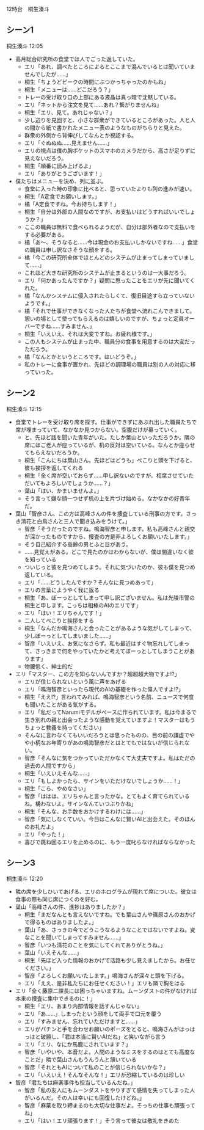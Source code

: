 12時台　桐生湊斗

## シーン1
桐生湊斗 12:05

- 高月総合研究所の食堂では人でごった返していた。
    - エリ「あれ、調べたところによるとここまで混んでいるとは聞いていませんでしたが……」
    - 桐生「ちょうどピークの時間にぶつかっちゃったのかもね」
    - 桐生「メニューは……どこだろう？」
    - トレーの受け取り口の上部にある液晶は真っ暗で沈黙している。
    - エリ「ネットから注文を見て……あれ？繋がりませんね」
    - 桐生「エリ、見て。あれじゃない？」
    - 少し辺りを見回すと、小さな群衆ができているところがあった。人と人の間から紙で書かれたメニュー表のようなものがちらりと見えた。
    - 群衆の外側から背伸びしてなんとか視認する。
    - エリ「ぐぬぬぬ……見えません……」
    - エリの視点は僕の胸ポケットのスマホのカメラだから、高さが足りずに見えないだろう。
    - 桐生「順番に読み上げるよ」
    - エリ「ありがとうございます！」
- 僕たちはメニューを決め、列に並ぶ。
    - 食堂に入った時の印象に比べると、思っていたよりも列の進みが速い。
    - 桐生「A定食でお願いします。」
    - 橘「A定食ですね。今お持ちします！」
    - 桐生「自分は外部の人間なのですが、お支払いはどうすればいいでしょうか？」
    - ここの職員は無料で食べられるようだが、自分は部外者なので支払いをする必要がある。
    - 橘「あ～、そうなると……今は現金のお支払いしかないですね……」食堂の職員は申し訳なさそうな顔をする。
    - 橘「今この研究所全体でほとんどのシステムが止まってしまっていまして……」
    - これほど大きな研究所のシステムが止まるというのは一大事だろう。
    - エリ「何かあったんですか？」疑問に思ったことをエリが先に聞いてくれた。
    - 橘「なんかシステムに侵入されたらしくて、復旧目途すら立っていないようです。」
    - 橘「それで仕事ができなくなった人たちが食堂へ流れこんできまして。憩いの場として使ってもらえるのは嬉しいのですが、ちょっと定員オーバーですね……すみません、」
    - 桐生「いえいえ、それは大変ですね。お疲れ様です。」
    - この人もシステムが止まった中、職員分の食事を用意するのは大変だっただろう。
    - 橘「なんとかというところです。はいどうぞ。」
    - 私のトレーに食事が置かれ、先ほどの調理場の職員は別の人の対応に移っていった。


## シーン2
桐生湊斗 12:15

- 食堂でトレーを受け取り席を探す。仕事ができずにあぶれ出した職員たちで席が埋まっていて、なかなか見つからない。空腹だけが募っていく。
    - と、先ほど話を聞いた青年がいた。たしか葉山といっただろうか。隣の席にはご老人が座っているが、机の反対は空いている。なんとか座らせてもらえないだろうか。
    - 桐生「こんにちは葉山さん。先ほどはどうも」ぺこりと頭を下げると、彼も挨拶を返してくれる
    - 桐生「全く席が空いておらず……申し訳ないのですが、相席させていただいてもよろしいでしょうか……？」
    - 葉山「はい、かまいませんよ。」
    - そう言って嫌な顔一つせず机の上を片づけ始める。なかなかの好青年だ。
- 葉山「智彦さん、この方は高峰さんの件を捜査している刑事の方です。さっき清花と白鳥さんと三人で聞き込みをうけて。」
    - 智彦「そうだったのですね。鳴海智彦と申します。私も高峰さんと親交が深かったものですから、捜査の方是非よろしくお願いいたします。」
    - そう自己紹介する高齢の男とふと目があう。
    - ……見覚えがある。どこで見たのかはわからないが、僕は間違いなく彼を知っている
    - ついじっと彼を見つめてしまう。それに気づいたのか、彼も僕を見つめ返している。
    - エリ「……どうしたんですか？そんなに見つめあって」
    - エリの言葉にようやく我に返る
    - 桐生「あ、ぼーっとしてしまって申し訳ございません。私は光陵市警の桐生と申します。こっちは相棒のAIのエリです」
    - エリ「はい！エリちゃんです！」
    - 二人してぺこりと挨拶をする
    - 桐生「なんだか鳴海さんと会ったことがあるような気がしてしまって、少しぼーっとしてしまいました……」
    - 智彦「いえいえ、お気になさらず。私も最近はすぐ物忘れしてしまって、さっきまで何をやっていたかと考えてぼーっとしてしまうことがあります」
    - 物腰低く、紳士的だ
- エリ「マスター、この方を知らないんですか？超超超大物ですよ⁉」
    - エリが信じられないという風に声をあげる
    - エリ「鳴海智彦といったら現代のAIの基礎を作った偉人ですよ⁉」
    - 桐生「ええ⁉」言われてみれば、鳴海智彦という名前、ニュースで何度も聞いたことがある気がする。
    - エリ「私だってNarumiモデルがベースに作られています。私は今まるで生き別れの親と出会ったような感動を覚えていますよ！マスターはもうちょっと教養を持ってください」
    - そんなに言わなくてもいいだろうとは思ったものの、目の前の謙虚でやや小柄なお年寄りがあの鳴海智彦だとはとてもではないが信じられない。
    - 智彦「そんなに気をつかっていただかなくて大丈夫ですよ。私はただの過去の人間ですから」
    - 桐生「いえいえそんな……」
    - エリ「もしよかったら、サインをいただけないでしょうか……！」
    - 桐生「こら、やめなさい」
    - 智彦「ははは、エリちゃんと言ったかな。とてもよく育てられているね。構わないよ。サインなんていつぶりかね」
    - 桐生「そんな、お手数をおかけするわけには……」
    - 智彦「気にしなくていい。今日はこんなに賢いAIと出会えた。そのほんのお礼だよ」
    - エリ「やった！」
    - 喜びで跳ね回るエリを止めるのに、もう一度叱らなければならなかった

## シーン3
桐生湊斗 12:20

- 隣の席を少しひいてあげる、エリのホログラムが現れて席についた。彼女は食事の際も同じ席につくのを好む。
- 葉山「高峰さんの件、進捗はありましたか？」
    - 桐生「まだなんとも言えないですね。でも葉山さんや篠原さんのおかげで得るものはありましたよ。」
    - 葉山「あ、さっきの今でどうこうなるようなことではないですよね。変なことを聞いてしまってすみません……」
    - 智彦「いつも清花のことを気にしてくれてありがとうね。」
    - 葉山「いえそんな……」
    - 桐生「先ほど入った情報のおかげで活路も少し見えましたから。お任せください。」
    - 智彦「よろしくお願いいたします。」鳴海さんが深々と頭を下げる。
    - エリ「ええ、是非私たちにお任せください！」エリも隣で胸をはる
- エリ「全く藤原二課長には困っちゃいますね。ムーンダストの件がなければ本来の捜査に集中できるのに！」
    - 桐生「エリ、あまり内部情報を話すんじゃない」
    - エリ「あ……」しまったという顔をして両手で口元を覆う
    - エリ「すみません、忘れていただけますと……」
    - エリがパチンと手を合わせお願いのポーズをとると、鳴海さんがはっはっはと破願し、「君は本当に賢いAIだね」と笑いながら言う
    - エリ「エリ、なにか馬鹿にされています？」
    - 智彦「いやいや、本音だよ。人間のようなミスをするのはとても高度なことだ」隣で葉山さんもうんうんと頷いている
    - 智彦「それともAIについて私のことが信じられないかな？」
    - エリ「いえいえ！そんなそんな！」エリが恐縮しているのは珍しい
- 智彦「君たちは麻薬事件も担当しているんだね。」
    - 智彦「私の友人にもムーンダストをやりすぎて感情を失ってしまった人がいるんだ。その人は幸いにも回復したけどね。」
    - 智彦「麻薬を取り締まるのも大切な仕事だよ。そっちの仕事も頑張ってね」
    - エリ「はい！エリ頑張ります！」そう言って彼女は敬礼をきめた